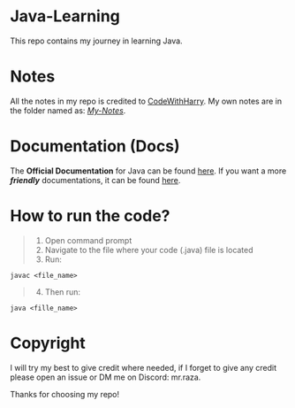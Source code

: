 # Java-Learning
 This repo contains my journey in learning Java.

# Notes
 All the notes in my repo is credited to [CodeWithHarry](https://www.codewithharry.com/). My own notes are in the folder named as: [_My-Notes_](https://github.com/Shayan-Mazahir/Java-Learning/tree/main/My-Notes). 

# Documentation (Docs) 
The **Official Documentation** for Java can be found [here](https://docs.oracle.com/en/java/). If you want a more **_friendly_** documentations, it can be found [here](https://www.tutorialspoint.com/java/index.htm). 

# How to run the code? 
> 1. Open command prompt 
> 2. Navigate to the file where your code (.java) file is located
> 3. Run:
```
javac <file_name>
```
> 4. Then run:
```
java <fille_name>
```

# Copyright
 I will try my best to give credit where needed, if I forget to give any credit please open an issue or DM me on Discord: mr.raza.

Thanks for choosing my repo!

